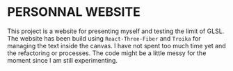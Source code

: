# PERSONNAL WEBSITE

This project is a website for presenting myself and testing the limit of GLSL. The website has been build using `React-Three-Fiber` and `Troika` for managing the text inside the canvas. I have not spent too much time yet and the refactoring or processes. The code might be a little messy for the moment since I am still experimenting.
